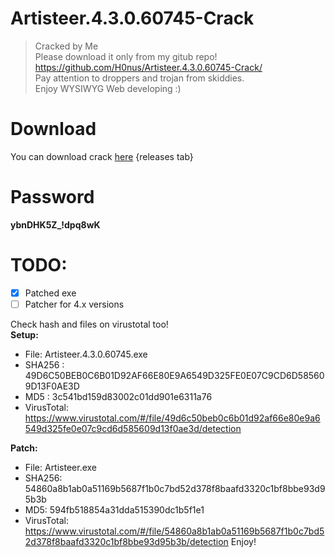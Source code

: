 # Artisteer.4.3.0.60745-Crack
> Cracked by Me <br>
> Please download it only from my gitub repo! <br>
> https://github.com/H0nus/Artisteer.4.3.0.60745-Crack/ <br>
> Pay attention to droppers and trojan from skiddies. <br>
> Enjoy WYSIWYG Web developing :) <br>

# Download
You can download crack [here](https://github.com/H0nus/Artisteer.4.3.0.60745-Crack/releases/) {releases tab}
# Password
**ybnDHK5Z_!dpq8wK**
# TODO:
- [x] Patched exe
- [ ] Patcher for 4.x versions

Check hash and files on virustotal too!<br>
**Setup:**
- File: Artisteer.4.3.0.60745.exe 
- SHA256 : 49D6C50BEB0C6B01D92AF66E80E9A6549D325FE0E07C9CD6D585609D13F0AE3D
- MD5 : 3c541bd159d83002c01dd901e6311a76
- VirusTotal: https://www.virustotal.com/#/file/49d6c50beb0c6b01d92af66e80e9a6549d325fe0e07c9cd6d585609d13f0ae3d/detection


**Patch:**
- File: Artisteer.exe
- SHA256: 54860a8b1ab0a51169b5687f1b0c7bd52d378f8baafd3320c1bf8bbe93d95b3b
- MD5: 594fb518854a31dda515390dc1b5f1e1
- VirusTotal: https://www.virustotal.com/#/file/54860a8b1ab0a51169b5687f1b0c7bd52d378f8baafd3320c1bf8bbe93d95b3b/detection
Enjoy!

